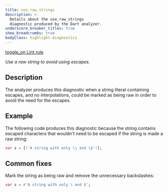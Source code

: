 ```yaml
---
title: use_raw_strings
description: >-
  Details about the use_raw_strings
  diagnostic produced by the Dart analyzer.
underscore_breaker_titles: true
show_breadcrumbs: true
bodyClass: highlight-diagnostics
---
```


<div class="tags">
  <a class="tag-label"
      href="/tools/linter-rules/use_raw_strings"
      title="Learn about the lint rule that enables this diagnostic."
      aria-label="Learn about the lint rule that enables this diagnostic."
      target="_blank">
    <span class="material-symbols" aria-hidden="true">toggle_on</span>
    <span>Lint rule</span>
  </a>
</div>

_Use a raw string to avoid using escapes._

## Description

The analyzer produces this diagnostic when a string literal containing
escapes, and no interpolations, could be marked as being raw in order to
avoid the need for the escapes.

## Example

The following code produces this diagnostic because the string contains
escaped characters that wouldn't need to be escaped if the string is
made a raw string:

```dart
var s = [!'A string with only \\ and \$'!];
```

## Common fixes

Mark the string as being raw and remove the unnecessary backslashes:

```dart
var s = r'A string with only \ and $';
```
